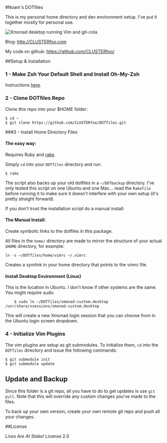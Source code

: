 #Noam's DOTfiles

This is my personal home directory and dev environment setup. I've put it 
together mostly for personal use. 

![Xmonad desktop running Vim and git-cola](http://i.imgur.com/5nE0V.png?1)

Blog: <http://CLUSTERfoo.com>

My code on github: <https://github.com/CLUSTERfoo/>

##Setup & Installation

### 1 - Make Zsh Your Default Shell and Install Oh-My-Zsh

Instructions [here](https://github.com/robbyrussell/oh-my-zsh).

### 2 - Clone DOTfiles Repo

Clone this repo into your $HOME folder:

    $ cd ~
    $ git clone https://github.com/CLUSTERfoo/DOTfiles.git

###3 - Install Home Directory Files

#### The easy way:  

Requires  Ruby and [rake](http://rake.rubyforge.org/). 

Simply `cd` into your `DOTfiles` directory and run:

    $ rake 

The script also backs up your old dotfiles in a `~/DOTbackup` directory. I've 
only tested this script on one Ubuntu and one Mac... read the `Rakefile` before
running it to make sure it doesn't interfere with your own setup (it's 
pretty straight forward).

If you don't trust the installation script do a manual install:

#### The Manual Install:

Create symbolic links to the dotfiles in this package. 

All files in the `home/` directory are made to mirror the structure of 
your actual `$HOME` directory, for example:

    ln -s ~/DOTfiles/home/vimrc ~/.vimrc

Creates a symlink in your home directory that points to the vimrc file.

#### Install Desktop Environment (Linux)

This is the location in Ubuntu. I don't know if
other systems are the same. You might require sudo:

        $ sudo ln ~/DOTfiles/xmonad-custom.desktop /usr/share/xsessions/xmonad-custom.desktop

This will create a new Xmonad login session that you can choose from in the 
Ubuntu login screen dropdown. 

### 4 - Initialize Vim Plugins

The vim plugins are setup as git submodules. To initialize them, `cd` into the
`DOTfiles` directory and issue the following commands:

    $ git submodule init
    $ git submodule update



## Update and Backup

Since this folder is a git repo, all you have to do to get updates is use `git
pull`. Note that this will override any custom changes you've made to the files.

To back up your own version, create your own remote git repo and push
all your changes.

##License

*Lives Are At Stake!* License 2.0

